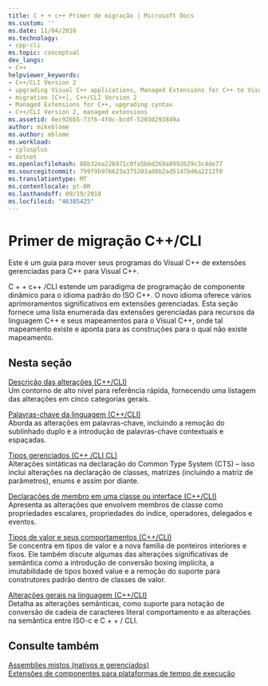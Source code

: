 ```yaml
---
title: C + + c++ Primer de migração | Microsoft Docs
ms.custom: ''
ms.date: 11/04/2016
ms.technology:
- cpp-cli
ms.topic: conceptual
dev_langs:
- C++
helpviewer_keywords:
- C++/CLI Version 2
- upgrading Visual C++ applications, Managed Extensions for C++ to Visual C++ 2005 syntax
- migration [C++], C++/CLI Version 2
- Managed Extensions for C++, upgrading syntax
- C++/CLI Version 2, managed extensions
ms.assetid: 8ec926b5-73f6-4f0c-bcdf-5203d293849a
author: mikeblome
ms.author: mblome
ms.workload:
- cplusplus
- dotnet
ms.openlocfilehash: 88b32ea226971c0fa5b6d269a8992629c3c4de77
ms.sourcegitcommit: 799f9b976623a375203ad8b2ad5147bd6a2212f0
ms.translationtype: MT
ms.contentlocale: pt-BR
ms.lasthandoff: 09/19/2018
ms.locfileid: "46385425"
---
```

# <a name="ccli-migration-primer"></a>Primer de migração C++/CLI

Este é um guia para mover seus programas do Visual C++ de extensões gerenciadas para C++ para Visual C++.

C + + c++ /CLI estende um paradigma de programação de componente dinâmico para o idioma padrão do ISO C++. O novo idioma oferece vários aprimoramentos significativos em extensões gerenciadas. Esta seção fornece uma lista enumerada das extensões gerenciadas para recursos da linguagem C++ e seus mapeamentos para o Visual C++, onde tal mapeamento existe e aponta para as construções para o qual não existe mapeamento.

## <a name="in-this-section"></a>Nesta seção

[Descrição das alterações (C++/CLI)](../dotnet/outline-of-changes-cpp-cli.md)<br/>
Um contorno de alto nível para referência rápida, fornecendo uma listagem das alterações em cinco categorias gerais.

[Palavras-chave da linguagem (C++/CLI)](../dotnet/language-keywords-cpp-cli.md)<br/>
Aborda as alterações em palavras-chave, incluindo a remoção do sublinhado duplo e a introdução de palavras-chave contextuais e espaçadas.

[Tipos gerenciados (C++ /CLI CL)](../dotnet/managed-types-cpp-cl.md)<br/>
Alterações sintáticas na declaração do Common Type System (CTS) – isso inclui alterações na declaração de classes, matrizes (incluindo a matriz de parâmetros), enums e assim por diante.

[Declarações de membro em uma classe ou interface (C++/CLI)](../dotnet/member-declarations-within-a-class-or-interface-cpp-cli.md)<br/>
Apresenta as alterações que envolvem membros de classe como propriedades escalares, propriedades do índice, operadores, delegados e eventos.

[Tipos de valor e seus comportamentos (C++/CLI)](../dotnet/value-types-and-their-behaviors-cpp-cli.md)<br/>
Se concentra em tipos de valor e a nova família de ponteiros interiores e fixos. Ele também discute algumas das alterações significativas de semântica como a introdução de conversão boxing implícita, a imutabilidade de tipos boxed value e a remoção do suporte para construtores padrão dentro de classes de valor.

[Alterações gerais na linguagem (C++/CLI)](../dotnet/general-language-changes-cpp-cli.md)<br/>
Detalha as alterações semânticas, como suporte para notação de conversão de cadeia de caracteres literal comportamento e as alterações na semântica entre ISO-c e C + + / CLI.

## <a name="see-also"></a>Consulte também

[Assemblies mistos (nativos e gerenciados)](../dotnet/mixed-native-and-managed-assemblies.md)<br/>
[Extensões de componentes para plataformas de tempo de execução](../windows/component-extensions-for-runtime-platforms.md)